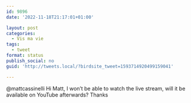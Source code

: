 ```yaml
---
id: 9896
date: '2022-11-18T21:17:01+01:00'

layout: post
categories:
  - Vis ma vie
tags:
  - tweet
format: status
publish_social: no
guid: 'http://tweets.local/?birdsite_tweet=1593714920499159041'

---
```


@mattcassinelli Hi Matt, I won’t be able to watch the live stream, will it be available on YouTube afterwards? Thanks